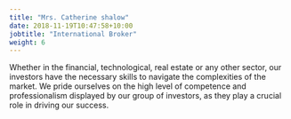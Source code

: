 ```yaml
---
title: "Mrs. Catherine shalow"
date: 2018-11-19T10:47:58+10:00
jobtitle: "International Broker"
weight: 6
---
```


Whether in the financial, technological, real estate or any other sector, our investors have the necessary skills to navigate the complexities of the market. We pride ourselves on the high level of competence and professionalism displayed by our group of investors, as they play a crucial role in driving our success.